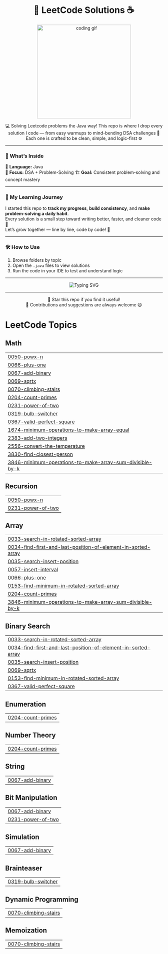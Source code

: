 <h1 align="center">🚀 LeetCode Solutions ☕</h1>

<p align="center">
  <img src="https://media.tenor.com/2uyENRmiUt0AAAAC/coding.gif" width="300" alt="coding gif"/>
</p>

<p align="center">
  💻 Solving Leetcode problems the Java way!  
  This repo is where I drop every solution I code — from easy warmups to mind-bending DSA challenges 🧠  
  Each one is crafted to be clean, simple, and logic-first ⚙️  
</p>

---

### 🧩 What’s Inside

📘 **Language:** Java  
🧠 **Focus:** DSA + Problem-Solving 
🏗 **Goal:** Consistent problem-solving and concept mastery 

---

### 🌱 My Learning Journey
I started this repo to **track my progress**, **build consistency**, and **make problem-solving a daily habit**.  
Every solution is a small step toward writing better, faster, and cleaner code 🌟  
Let’s grow together — line by line, code by code! 💪  

---



### 🛠 How to Use

1. Browse folders by topic  
2. Open the `.java` files to view solutions  
3. Run the code in your IDE to test and understand logic  

---

<p align="center">
  <img src="https://readme-typing-svg.herokuapp.com?font=Fira+Code&pause=1000&color=00C853&width=435&lines=Keep+Coding...;Keep+Learning...;Keep+Improving!+🔥" alt="Typing SVG" />
</p>

---

<p align="center">
  🌟 Star this repo if you find it useful!  
  <br/>
  💬 Contributions and suggestions are always welcome 😄
</p>

<!---LeetCode Topics Start-->
# LeetCode Topics
## Math
|  |
| ------- |
| [0050-powx-n](https://github.com/bunnybhargavi/Leetcode/tree/master/0050-powx-n) |
| [0066-plus-one](https://github.com/bunnybhargavi/Leetcode/tree/master/0066-plus-one) |
| [0067-add-binary](https://github.com/bunnybhargavi/Leetcode/tree/master/0067-add-binary) |
| [0069-sqrtx](https://github.com/bunnybhargavi/Leetcode/tree/master/0069-sqrtx) |
| [0070-climbing-stairs](https://github.com/bunnybhargavi/Leetcode/tree/master/0070-climbing-stairs) |
| [0204-count-primes](https://github.com/bunnybhargavi/Leetcode/tree/master/0204-count-primes) |
| [0231-power-of-two](https://github.com/bunnybhargavi/Leetcode/tree/master/0231-power-of-two) |
| [0319-bulb-switcher](https://github.com/bunnybhargavi/Leetcode/tree/master/0319-bulb-switcher) |
| [0367-valid-perfect-square](https://github.com/bunnybhargavi/Leetcode/tree/master/0367-valid-perfect-square) |
| [1674-minimum-operations-to-make-array-equal](https://github.com/bunnybhargavi/Leetcode/tree/master/1674-minimum-operations-to-make-array-equal) |
| [2383-add-two-integers](https://github.com/bunnybhargavi/Leetcode/tree/master/2383-add-two-integers) |
| [2556-convert-the-temperature](https://github.com/bunnybhargavi/Leetcode/tree/master/2556-convert-the-temperature) |
| [3830-find-closest-person](https://github.com/bunnybhargavi/Leetcode/tree/master/3830-find-closest-person) |
| [3846-minimum-operations-to-make-array-sum-divisible-by-k](https://github.com/bunnybhargavi/Leetcode/tree/master/3846-minimum-operations-to-make-array-sum-divisible-by-k) |
## Recursion
|  |
| ------- |
| [0050-powx-n](https://github.com/bunnybhargavi/Leetcode/tree/master/0050-powx-n) |
| [0231-power-of-two](https://github.com/bunnybhargavi/Leetcode/tree/master/0231-power-of-two) |
## Array
|  |
| ------- |
| [0033-search-in-rotated-sorted-array](https://github.com/bunnybhargavi/Leetcode/tree/master/0033-search-in-rotated-sorted-array) |
| [0034-find-first-and-last-position-of-element-in-sorted-array](https://github.com/bunnybhargavi/Leetcode/tree/master/0034-find-first-and-last-position-of-element-in-sorted-array) |
| [0035-search-insert-position](https://github.com/bunnybhargavi/Leetcode/tree/master/0035-search-insert-position) |
| [0057-insert-interval](https://github.com/bunnybhargavi/Leetcode/tree/master/0057-insert-interval) |
| [0066-plus-one](https://github.com/bunnybhargavi/Leetcode/tree/master/0066-plus-one) |
| [0153-find-minimum-in-rotated-sorted-array](https://github.com/bunnybhargavi/Leetcode/tree/master/0153-find-minimum-in-rotated-sorted-array) |
| [0204-count-primes](https://github.com/bunnybhargavi/Leetcode/tree/master/0204-count-primes) |
| [3846-minimum-operations-to-make-array-sum-divisible-by-k](https://github.com/bunnybhargavi/Leetcode/tree/master/3846-minimum-operations-to-make-array-sum-divisible-by-k) |
## Binary Search
|  |
| ------- |
| [0033-search-in-rotated-sorted-array](https://github.com/bunnybhargavi/Leetcode/tree/master/0033-search-in-rotated-sorted-array) |
| [0034-find-first-and-last-position-of-element-in-sorted-array](https://github.com/bunnybhargavi/Leetcode/tree/master/0034-find-first-and-last-position-of-element-in-sorted-array) |
| [0035-search-insert-position](https://github.com/bunnybhargavi/Leetcode/tree/master/0035-search-insert-position) |
| [0069-sqrtx](https://github.com/bunnybhargavi/Leetcode/tree/master/0069-sqrtx) |
| [0153-find-minimum-in-rotated-sorted-array](https://github.com/bunnybhargavi/Leetcode/tree/master/0153-find-minimum-in-rotated-sorted-array) |
| [0367-valid-perfect-square](https://github.com/bunnybhargavi/Leetcode/tree/master/0367-valid-perfect-square) |
## Enumeration
|  |
| ------- |
| [0204-count-primes](https://github.com/bunnybhargavi/Leetcode/tree/master/0204-count-primes) |
## Number Theory
|  |
| ------- |
| [0204-count-primes](https://github.com/bunnybhargavi/Leetcode/tree/master/0204-count-primes) |
## String
|  |
| ------- |
| [0067-add-binary](https://github.com/bunnybhargavi/Leetcode/tree/master/0067-add-binary) |
## Bit Manipulation
|  |
| ------- |
| [0067-add-binary](https://github.com/bunnybhargavi/Leetcode/tree/master/0067-add-binary) |
| [0231-power-of-two](https://github.com/bunnybhargavi/Leetcode/tree/master/0231-power-of-two) |
## Simulation
|  |
| ------- |
| [0067-add-binary](https://github.com/bunnybhargavi/Leetcode/tree/master/0067-add-binary) |
## Brainteaser
|  |
| ------- |
| [0319-bulb-switcher](https://github.com/bunnybhargavi/Leetcode/tree/master/0319-bulb-switcher) |
## Dynamic Programming
|  |
| ------- |
| [0070-climbing-stairs](https://github.com/bunnybhargavi/Leetcode/tree/master/0070-climbing-stairs) |
## Memoization
|  |
| ------- |
| [0070-climbing-stairs](https://github.com/bunnybhargavi/Leetcode/tree/master/0070-climbing-stairs) |
<!---LeetCode Topics End-->
